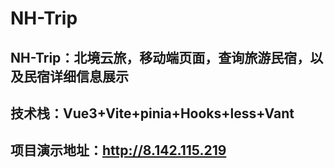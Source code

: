 # NH-Trip
## NH-Trip：北境云旅，移动端页面，查询旅游民宿，以及民宿详细信息展示
## 技术栈：Vue3+Vite+pinia+Hooks+less+Vant
## 项目演示地址：http://8.142.115.219

